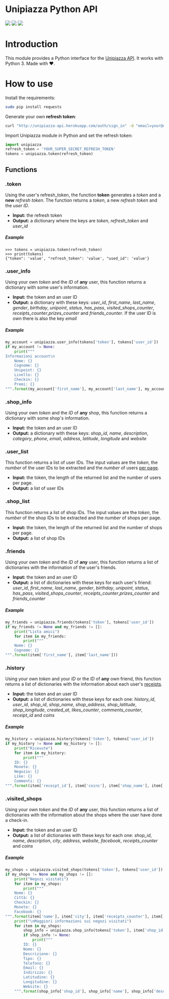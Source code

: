 # Unipiazza Python API 

![](https://img.shields.io/badge/release-v1.0.0-blue.svg) ![](https://img.shields.io/badge/Python-3.5%7C3.6%7C3.7-blue.svg) ![](https://img.shields.io/badge/Unipiazza-%E2%9D%A4%EF%B8%8F%20Python-blue.svg)

Introduction
=========

This module provides a Python interface for the [Unipiazza API](https://unipiazza-api.herokuapp.com/docs/v1/ "Unipiazza API"). It works with Python 3. Made with ❤️.

How to use
=========

Install the requirements:

```sh
sudo pip install requests
```

Generate your own **refresh token**:

```sh
curl "http://unipiazza-api.herokuapp.com/auth/sign_in" -d "email=your@email.com" -d "password=your_secret"
```

Import Unipiazza module in Python and set the refresh token:

```python
import unipiazza
refresh_token = 'YOUR_SUPER_SECRET_REFRESH_TOKEN'
tokens = unipiazza.token(refresh_token)
```

Functions
------

### .token

Using the user's refresh_token, the function **token** generates a *token* and a **new** *refresh token*. The function returns a *token*, a new *refresh token* and the *user ID*.

* **Input:** the refresh token
* **Output:** a dictionary where the keys are *token*, *refresh_token* and *user_id*

##### Example

```
>>> tokens = unipiazza.token(refresh_token)
>>> print(tokens)
{"token": 'value', "refresh_token": 'value', "used_id": 'value'}
```

### .user_info

Using your own *token* and the *ID* of **any** user, this function returns a dictionary with some user's information.

* **Input:** the token and an user ID
* **Output:** a dictionary with these keys: *user_id*, *first_name*, *last_name*, *gender*, *birthday*, *unipoint*, *status*, *has_pass*, *visited_shops_counter*, *receipts_counter*,*prizes_counter* and *friends_counter*. If the user ID is own there is also the key *email*

##### Example

```python
my_account = unipiazza.user_info(tokens['token'], tokens['user_id'])
if my_account != None:
	print("""
Informazioni account\n
	Nome: {}
	Cognome: {}
	Unipoint: {}
	Livello: {}
	Checkin: {}
	Premi: {}
""".format(my_account['first_name'], my_account['last_name'], my_account['unipoint'], my_account['status'], my_account['receipts_counter'], my_account['prizes_counter']))
```

### .shop_info

Using your own *token* and the *ID* of **any** shop, this function returns a dictionary with some shop's information.

* **Input:** the token and an user ID
* **Output:** a dictionary with these keys: *shop_id*, *name*, *description*, *category*, *phone*, *email*, *address*, *latitude*, *longitude* and *website*

### .user_list

This function returns a list of user IDs. The input values are the *token*, the *number* of the user IDs to be extracted and the *number* of users [per page](https://unipiazza-api.herokuapp.com/docs/v1/#index "per page").

* **Input:** the token, the length of the returned list and the number of users per page.
* **Output:** a list of user IDs

### .shop_list

This function returns a list of shop IDs. The input values are the *token*, the *number* of the shop IDs to be extracted and the *number* of shops per page.

* **Input:** the token, the length of the returned list and the number of shops per page.
* **Output:** a list of shop IDs

### .friends

Using your own *token* and the *ID* of **any** user, this function returns a list of dictionaries with the information of the user's friends.

* **Input:** the token and an user ID
* **Output:** a list of dictionaries with these keys for each user's friend: *user_id*, *first_name*, *last_name*, *gender*, *birthday*, *unipoint*, *status*, *has_pass*, *visited_shops_counter*, *receipts_counter*,*prizes_counter* and *friends_counter*

##### Example

```python
my_friends = unipiazza.friends(tokens['token'], tokens['user_id'])
if my_friends != None and my_friends != []:
	print("Lista amici")
	for item in my_friends:
		print("""
	Nome: {}
	Cognome: {}
""".format(item['first_name'], item['last_name']))
```

### .history

Using your own *token* and your *ID* or the *ID* of **any** own friend, this function returns a list of dictionaries with the information about each user's [receipts](https://unipiazza-api.herokuapp.com/docs/v1/#history "receipts").

* **Input:** the token and an user ID
* **Output:** a list of dictionaries with these keys for each one: *history_id*, *user_id*, *shop_id*, *shop_name*, *shop_address*, *shop_latitude*, *shop_longitude*, *created_at*, *likes_counter*, *comments_counter*, *receipt_id* and *coins*

##### Example

```python
my_history = unipiazza.history(tokens['token'], tokens['user_id'])
if my_history != None and my_history != []:
	print("Ricevute")
	for item in my_history:
		print("""
	ID: {}
	Monete: {}
	Negozio: {}
	Like: {}
	Commenti: {}
""".format(item['receipt_id'], item['coins'], item['shop_name'], item['likes_counter'], item['comments_counter']))
```

### .visited_shops

Using your own *token* and the *ID* of **any** user, this function returns a list of dictionaries with the information about the shops where the user have done a check-in.

* **Input:** the token and an user ID
* **Output:** a list of dictionaries with these keys for each one: *shop_id*, *name*, *description*, *city*, *address*, *website*, *facebook*, *receipts_counter* and *coins*

##### Example

```python
my_shops = unipiazza.visited_shops(tokens['token'], tokens['user_id'])
if my_shops != None and my_shops != []:
	print("Negozi visitati")
	for item in my_shops:
		print("""
	Nome: {}
	Città: {}
	Checkin: {}
	Monete: {}
	Facebook: {}
""".format(item['name'], item['city'], item['receipts_counter'], item['coins'], item['facebook']))
	print("\nMaggiori informazioni sui negozi visitati")
	for item in my_shops:
		shop_info = unipiazza.shop_info(tokens['token'], item['shop_id'])
		if shop_info != None:
			print("""
		ID: {}
		Nome: {}
		Descrizione: {}
		Tipo: {}
		Telefono: {}
		Email: {}
		Indirizzo: {}
		Latitudine: {}
		Longitudine: {}
		Website: {}
	""".format(shop_info['shop_id'], shop_info['name'], shop_info['description'], shop_info['category'], shop_info['phone'], shop_info['email'], shop_info['address'], shop_info['latitude'], shop_info['longitude'], shop_info['website']))
```






